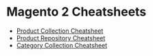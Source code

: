 # Magento 2 Cheatsheets

* [Product Collection Cheatsheet](product-collection-cheatsheet.md)
* [Product Repository Cheatsheet](product-repository-cheatsheet.md)
* [Category Collection Cheatsheet](category-collection-cheatsheet.md)
